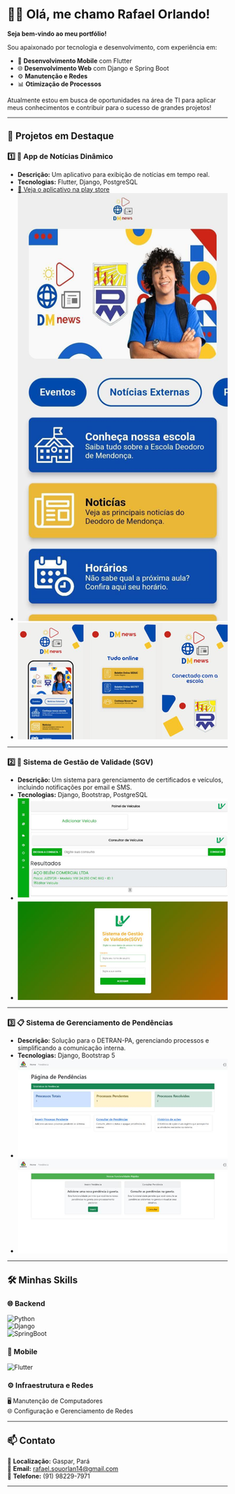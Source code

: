 # 👨‍💻 **Olá, me chamo Rafael Orlando!**  
**Seja bem-vindo ao meu portfólio!**  

Sou apaixonado por tecnologia e desenvolvimento, com experiência em:  
- 🚀 **Desenvolvimento Mobile** com Flutter  
- 🌐 **Desenvolvimento Web** com Django e Spring Boot  
- ⚙️ **Manutenção e Redes**  
- 📊 **Otimização de Processos**  

Atualmente estou em busca de oportunidades na área de TI para aplicar meus conhecimentos e contribuir para o sucesso de grandes projetos!  

---

## 🌟 **Projetos em Destaque**  

### 1️⃣ **📰 App de Notícias Dinâmico**  
- **Descrição:** Um aplicativo para exibição de notícias em tempo real.  
- **Tecnologias:** Flutter, Django, PostgreSQL  
- [📂 Veja o aplicativo na play store](https://play.google.com/store/apps/details?id=br.com.dmnews&pcampaignid=web_share)  
- ![Imagem do projeto](https://github.com/rafaelorland/readme/blob/main/dmnews/image-copy.png)  
- ![Imagem do projeto 2](https://github.com/rafaelorland/readme/blob/main/dmnews/image.png)  

---

### 2️⃣ **🚗 Sistema de Gestão de Validade (SGV)**  
- **Descrição:** Um sistema para gerenciamento de certificados e veículos, incluindo notificações por email e SMS.  
- **Tecnologias:** Django, Bootstrap, PostgreSQL  
- ![Imagem do projeto](https://github.com/rafaelorland/readme/blob/main/sgv/image-copy.png)  
- ![Imagem do projeto 2](https://github.com/rafaelorland/readme/blob/main/sgv/image.png)  

---

### 3️⃣ **📋 Sistema de Gerenciamento de Pendências**  
- **Descrição:** Solução para o DETRAN-PA, gerenciando processos e simplificando a comunicação interna.  
- **Tecnologias:** Django, Bootstrap 5  
- ![Imagem do projeto](https://github.com/rafaelorland/readme/blob/main/sgp/image-copy.png)  
- ![Imagem do projeto 2](https://github.com/rafaelorland/readme/blob/main/sgp/image.png)  

---

## 🛠️ **Minhas Skills**  
### **🌐 Backend**  
![Python](https://img.shields.io/badge/-Python-blue)  
![Django](https://img.shields.io/badge/-Django-success)  
![SpringBoot](https://img.shields.io/badge/-SpringBoot-green)  

### **📱 Mobile**  
![Flutter](https://img.shields.io/badge/-Flutter-blue)  

### **⚙️ Infraestrutura e Redes**  
🖥️ Manutenção de Computadores  
🌐 Configuração e Gerenciamento de Redes  

---

## 📫 **Contato**  
📍 **Localização:** Gaspar, Pará  
📧 **Email:** rafael.souorlan14@gmail.com  
📱 **Telefone:** (91) 98229-7971  

---
